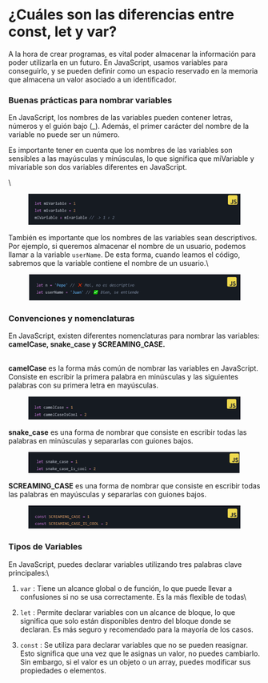 # ¿Cuáles son las diferencias entre const, let y var?

A la hora de crear programas, es vital poder almacenar la información para poder utilizarla en un futuro. En JavaScript, usamos variables para conseguirlo, y se pueden definir como un espacio reservado en la memoria que almacena un valor asociado a un identificador.

### Buenas prácticas para nombrar variables

En JavaScript, los nombres de las variables pueden contener letras, números y el guión bajo (\_). Además, el primer carácter del nombre de la variable no puede ser un número.

Es importante tener en cuenta que los nombres de las variables son sensibles a las mayúsculas y minúsculas, lo que significa que miVariable y mivariable son dos variables diferentes en JavaScript.

\


<figure><img src="../../.gitbook/assets/image (11).png" alt=""><figcaption></figcaption></figure>

También es importante que los nombres de las variables sean descriptivos. Por ejemplo, si queremos almacenar el nombre de un usuario, podemos llamar a la variable `userName`. De esta forma, cuando leamos el código, sabremos que la variable contiene el nombre de un usuario.\


<figure><img src="../../.gitbook/assets/image (12).png" alt=""><figcaption></figcaption></figure>

### Convenciones y nomenclaturas

En JavaScript, existen diferentes nomenclaturas para nombrar las variables: **camelCase, snake\_case y SCREAMING\_CASE.**

\
**camelCase** es la forma más común de nombrar las variables en JavaScript. Consiste en escribir la primera palabra en minúsculas y las siguientes palabras con su primera letra en mayúsculas.

<figure><img src="../../.gitbook/assets/image (13).png" alt=""><figcaption></figcaption></figure>

**snake\_case** es una forma de nombrar que consiste en escribir todas las palabras en minúsculas y separarlas con guiones bajos.

<figure><img src="../../.gitbook/assets/image (14).png" alt=""><figcaption></figcaption></figure>

**SCREAMING\_CASE** es una forma de nombrar que consiste en escribir todas las palabras en mayúsculas y separarlas con guiones bajos.

<figure><img src="../../.gitbook/assets/image (15).png" alt=""><figcaption></figcaption></figure>

### Tipos de Variables

En JavaScript, puedes declarar variables utilizando tres palabras clave principales:\


1. `var` : Tiene un alcance global o de función, lo que puede llevar a confusiones si no se usa correctamente. Es la más flexible de todas\

2. `let` : Permite declarar variables con un alcance de bloque, lo que significa que solo están disponibles dentro del bloque donde se declaran. Es más seguro y recomendado para la mayoría de los casos. \
   &#x20;&#x20;
3. `const` : Se utiliza para declarar variables que no se pueden reasignar. Esto significa que una vez que le asignas un valor, no puedes cambiarlo. Sin embargo, si el valor es un objeto o un array, puedes modificar sus propiedades o elementos.
